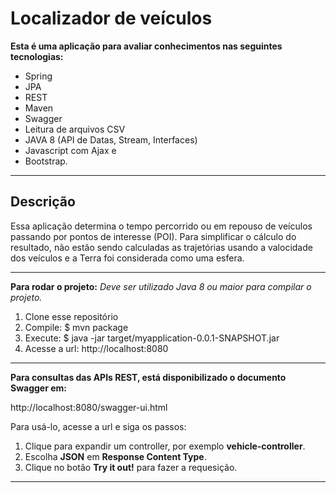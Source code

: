

# Localizador de veículos

  **Esta é uma aplicação para avaliar conhecimentos nas seguintes tecnologias:**

 - Spring
 - JPA
 - REST
 - Maven
 - Swagger
 - Leitura de arquivos CSV
 - JAVA 8 (API de Datas, Stream, Interfaces)
 - Javascript com Ajax e
 - Bootstrap.

---

## Descrição

Essa aplicação determina o tempo percorrido ou em repouso de veículos passando por pontos de interesse (POI). Para simplificar o cálculo do resultado, não estão sendo calculadas as trajetórias usando a valocidade dos veículos e a Terra foi considerada como uma esfera.

---
**Para rodar o projeto:**
*Deve ser utilizado Java 8 ou maior para compilar o projeto.*
1. Clone esse repositório
2. Compile:
$ mvn package
3. Execute:
$ java -jar target/myapplication-0.0.1-SNAPSHOT.jar
4. Acesse a url:
http://localhost:8080

---

**Para consultas das APIs REST, está disponibilizado o documento Swagger em:**

http://localhost:8080/swagger-ui.html

Para usá-lo, acesse a url e siga os passos:

1. Clique para expandir um controller, por exemplo **vehicle-controller**.
2. Escolha **JSON** em **Response Content Type**.
3. Clique no botão **Try it out!** para fazer a requesição.

---